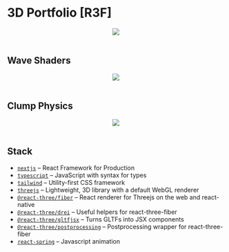 # 3D Portfolio [R3F]
<div align="center">
 <img src='https://user-images.githubusercontent.com/78056869/181472860-136ef7ea-f92d-42f3-b978-706e6ab85b66.jpg' />
</div>
<br />

## Wave Shaders
<div align="center">
 <img src='https://user-images.githubusercontent.com/78056869/181474534-404a8b81-04f6-4031-84d4-9798239a1bf1.jpg' />
</div>
<br />

## Clump Physics
<div align="center">
 <img src='https://user-images.githubusercontent.com/78056869/181474076-3e877bf8-e382-4544-92a1-f5516e2fd9d3.jpg' />
</div>
<br />

##

## Stack
- [`nextjs`](https://nextjs.org/) &ndash; React Framework for Production
- [`typescript`](https://www.typescriptlang.org/) &ndash; JavaScript with syntax for types
- [`tailwind`](https://tailwindcss.com/) &ndash; Utility-first CSS framework
- [`threejs`](https://github.com/mrdoob/three.js/) &ndash; Lightweight, 3D library with a default WebGL renderer
- [`@react-three/fiber`](https://github.com/pmndrs/react-three-fiber) &ndash; React renderer for Threejs on the web and react-native
- [`@react-three/drei`](https://github.com/pmndrs/drei) &ndash; Useful helpers for react-three-fiber
- [`@react-three/gltfjsx`](https://github.com/pmndrs/gltfjsx) &ndash; Turns GLTFs into JSX components
- [`@react-three/postprocessing`](https://github.com/pmndrs/react-postprocessing) &ndash;  Postprocessing wrapper for react-three-fiber
- [`react-spring`](https://react-spring.dev/) &ndash; Javascript animation
